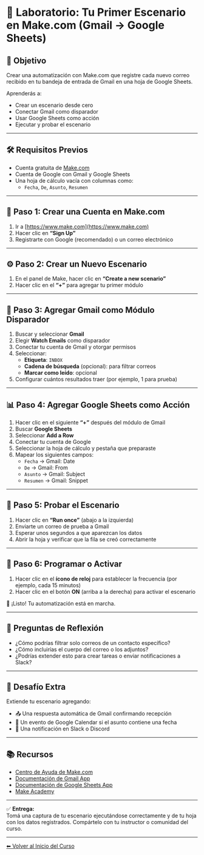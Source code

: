 # 🧪 Laboratorio: Tu Primer Escenario en Make.com (Gmail → Google Sheets)

## 🎯 Objetivo

Crear una automatización con Make.com que registre cada nuevo correo recibido en tu bandeja de entrada de Gmail en una hoja de Google Sheets.

Aprenderás a:
- Crear un escenario desde cero  
- Conectar Gmail como disparador  
- Usar Google Sheets como acción  
- Ejecutar y probar el escenario

---

## 🛠 Requisitos Previos

- Cuenta gratuita de [Make.com](https://www.make.com)  
- Cuenta de Google con Gmail y Google Sheets  
- Una hoja de cálculo vacía con columnas como:  
  - `Fecha`, `De`, `Asunto`, `Resumen`

---

## 🔗 Paso 1: Crear una Cuenta en Make.com

1. Ir a [https://www.make.com](https://www.make.com)  
2. Hacer clic en **“Sign Up”**  
3. Registrarte con Google (recomendado) o un correo electrónico

---

## ⚙️ Paso 2: Crear un Nuevo Escenario

1. En el panel de Make, hacer clic en **“Create a new scenario”**  
2. Hacer clic en el **“+”** para agregar tu primer módulo

---

## 📩 Paso 3: Agregar Gmail como Módulo Disparador

1. Buscar y seleccionar **Gmail**  
2. Elegir **Watch Emails** como disparador  
3. Conectar tu cuenta de Gmail y otorgar permisos  
4. Seleccionar:  
   - **Etiqueta**: `INBOX`  
   - **Cadena de búsqueda** (opcional): para filtrar correos  
   - **Marcar como leído**: opcional  
5. Configurar cuántos resultados traer (por ejemplo, 1 para prueba)

---

## 📊 Paso 4: Agregar Google Sheets como Acción

1. Hacer clic en el siguiente **“+”** después del módulo de Gmail  
2. Buscar **Google Sheets**  
3. Seleccionar **Add a Row**  
4. Conectar tu cuenta de Google  
5. Seleccionar la hoja de cálculo y pestaña que preparaste  
6. Mapear los siguientes campos:  
   - `Fecha` → Gmail: Date  
   - `De` → Gmail: From  
   - `Asunto` → Gmail: Subject  
   - `Resumen` → Gmail: Snippet  

---

## 🧪 Paso 5: Probar el Escenario

1. Hacer clic en **“Run once”** (abajo a la izquierda)  
2. Enviarte un correo de prueba a Gmail  
3. Esperar unos segundos a que aparezcan los datos  
4. Abrir la hoja y verificar que la fila se creó correctamente

---

## 🔁 Paso 6: Programar o Activar

1. Hacer clic en el **ícono de reloj** para establecer la frecuencia (por ejemplo, cada 15 minutos)  
2. Hacer clic en el botón **ON** (arriba a la derecha) para activar el escenario

🎉 ¡Listo! Tu automatización está en marcha.

---

## 🧠 Preguntas de Reflexión

- ¿Cómo podrías filtrar solo correos de un contacto específico?  
- ¿Cómo incluirías el cuerpo del correo o los adjuntos?  
- ¿Podrías extender esto para crear tareas o enviar notificaciones a Slack?

---

## 🧪 Desafío Extra

Extiende tu escenario agregando:  
- 📤 Una respuesta automática de Gmail confirmando recepción  
- 📅 Un evento de Google Calendar si el asunto contiene una fecha  
- 🔔 Una notificación en Slack o Discord

---

## 📚 Recursos

- [Centro de Ayuda de Make.com](https://www.make.com/en/help/)  
- [Documentación de Gmail App](https://www.make.com/en/help/app/gmail)  
- [Documentación de Google Sheets App](https://www.make.com/en/help/app/google-sheets)  
- [Make Academy](https://www.make.com/en/academy)

---

✅ **Entrega:**  
Tomá una captura de tu escenario ejecutándose correctamente y de tu hoja con los datos registrados. Compártelo con tu instructor o comunidad del curso.

---

[⬅ Volver al Inicio del Curso](../../README.md)
